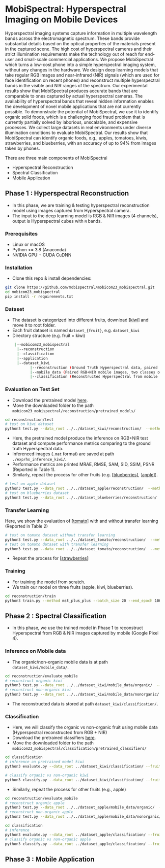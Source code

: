 # MobiSpectral: Hyperspectral Imaging on Mobile Devices
Hyperspectral imaging systems capture information in multiple wavelength bands across the electromagnetic spectrum. These bands provide substantial details based on the optical properties of the materials present in the captured scene. The high cost of hyperspectral cameras and their strict illumination requirements make the technology out of reach for end-user and small-scale commercial applications. We propose MobiSpectral which turns a low-cost phone into a simple hyperspectral imaging system, without any changes in the hardware. We design deep learning models that take regular RGB images and near-infrared (NIR) signals (which are used for face identification on recent phones) and reconstruct multiple hyperspectral bands in the visible and NIR ranges of the spectrum. Our experimental results show that MobiSpectral produces accurate bands that are comparable to ones captured by actual hyperspectral cameras. The availability of hyperspectral bands that reveal hidden information enables the development of novel mobile applications that are not currently possible. To demonstrate the potential of MobiSpectral, we use it to identify organic solid foods, which is a challenging food fraud problem that is currently partially solved by laborious, unscalable, and expensive processes. We collect large datasets in real environments under diverse illumination conditions to evaluate MobiSpectral. Our results show that MobiSpectral can identify organic foods, e.g., apples, tomatoes, kiwis, strawberries, and blueberries, with an accuracy of up to 94% from images taken by phones.

There are three main components of MobiSpectral
- Hyperspectral Reconstruction
- Spectral Classification
- Mobile Application

## Phase 1 : Hyperspectral Reconstruction
- In this phase, we are training & testing hyperspectral reconstruction model using images captured from Hyperspectral camera.
- The input to the deep learning model is RGB & NIR images (4 channels), output is Hyperspectral cubes with ```N``` bands.
  
### Prerequisites
- Linux or macOS
- Python <= 3.8 (Anaconda)
- NVIDIA GPU + CUDA CuDNN

### Installation
- Clone this repo & install dependencies:
```bash
git clone https://github.com/mobispectral/mobicom23_mobispectral.git
cd mobicom23_mobispectral
pip install -r requirements.txt
```
### Dataset
- The dataset is categorized into different fruits, download [[kiwi](https://drive.google.com/file/d/16B9Jnwgo9Xev4db3ROqvL8_64vAr3l-H/view?usp=sharing)] and move it to root folder.
- Each fruit dataset is named ``dataset_{fruit}``, e.g. ``dataset_kiwi``
- Directory structure (e.g. fruit = kiwi)
  ```bash
   |--mobicom23_mobispectral
    |--reconstruction
    |--classification
    |--application 
    |--dataset_kiwi
          |--reconstruction (Ground Truth Hyperspectral data, paired to RGB+NIR)
          |--mobile_data (Paired RGB+NIR mobile images, two classes organic/non-organic)
          |--classification (Reconstructed Hyperspectral from mobile images) 
  ```
### Evaluation on Test Set
- Download the pretrained model [here](https://drive.google.com/file/d/17RGFLNClfeqXwU-uVHdVnYEivxbQ6HrT/view?usp=sharing).
- Move the downloaded folder to the path ```mobicom23_mobispectral/reconstruction/pretrained_models/```
```bash
cd reconstruction/test
# test on kiwi dataset 
python3 test.py --data_root ../../dataset_kiwi/reconstruction/  --method mst_plus_plus --pretrained_model_path ../pretrained_models/mst_apple_kiwi_blue_68ch.pth --outf ./exp/hs_inference_kiwi/  --gpu_id 0
```
- Here, the pretrained model produce the inference on RGB+NIR test dataset and compute performance metrics comparing to the ground truth Hyperspectral data.
- Inferenced images (```.mat``` format) are saved at path ```./exp/hs_inference_kiwi/```.
- Performance metrics are printed MRAE, RMSE, SAM, SID, SSIM, PSNR (Reported in Table 1).
- Similarly, repeat the process for other fruits (e.g. [[blueberries](https://drive.google.com/file/d/1jYHs0Q9rnsx58IaHoR0wSvS4Ep0l7IUO/view?usp=sharing)], [[apple](https://drive.google.com/file/d/1WtogFi1ahG5ejzpcp0GcUs64MEuQDJjT/view?usp=sharing)]).
```bash
# test on apple dataset 
python3 test.py --data_root ../../dataset_apple/reconstruction/  --method mst_plus_plus --pretrained_model_path ../pretrained_models/mst_apple_kiwi_blue_68ch.pth --outf ./exp/hs_inference_apple/  --gpu_id 0
# test on blueberries dataset 
python3 test.py --data_root ../../dataset_blueberries/reconstruction/  --method mst_plus_plus --pretrained_model_path ../pretrained_models/mst_apple_kiwi_blue_68ch.pth --outf ./exp/hs_inference_blueberries/  --gpu_id 0
```
### Transfer Learning 
Here, we show the evaluation of [[tomato](https://drive.google.com/file/d/1WbQpNG6GFtvjijb9g27n8QE_yDip8tGH/view?usp=sharing)] with and without transfer learning (Reported in Table 2)
```bash
# test on tomato dataset without transfer learning
python3 test.py --data_root ../../dataset_tomato/reconstruction/  --method mst_plus_plus --pretrained_model_path ../pretrained_models/mst_apple_kiwi_blue_68ch.pth --outf ./exp/hs_inference_tomato/  --gpu_id 0
# test on tomato dataset with transfer learning
python3 test.py --data_root ../../dataset_tomato/reconstruction/  --method mst_plus_plus --pretrained_model_path ../pretrained_models/mst_tomato_transfer_68ch.pth --outf ./exp/hs_inference_tomato/  --gpu_id 0
```
- Repeat the process for [[strawberries](https://drive.google.com/file/d/1taaiWVIwjy8PtiuxdxNvr2CTWkuhv_Q4/view?usp=sharing)]
### Training
- For training the model from scratch.
- We train our model on three fruits (apple, kiwi, blueberries).
```bash
cd reconstruction/train
python3 train.py --method mst_plus_plus --batch_size 20 --end_epoch 100 --init_lr 4e-4 --outf ./exp/mst_apple_kiwi_blue/ --data_root1 ../../dataset_apple/reconstruction/ --data_root2 ../../dataset_kiwi/reconstruction/ --data_root3 ../../dataset_blueberries/reconstruction/ --patch_size 64 --stride 64 --gpu_id 0
```

## Phase 2 : Spectral Classification
- In this phase, we use the trained model in Phase 1 to reconstruct Hyperspectral from RGB & NIR images captured by mobile (Google Pixel 4).

### Inference on Mobile data
- The organic/non-organic mobile data is at path ```dataset_kiwi/mobile_data/```.
```bash
cd reconstruction/evaluate_mobile
# reconstruct organic kiwi
python3 test.py --data_root ../../dataset_kiwi/mobile_data/organic/  --method mst_plus_plus --pretrained_model_path ../pretrained_models/mst_apple_kiwi_blue_68ch.pth --outf ../../dataset_kiwi/classification/working_organic/  --gpu_id 0
# reconstruct non-organic kiwi
python3 test.py --data_root ../../dataset_kiwi/mobile_data/nonorganic/  --method mst_plus_plus --pretrained_model_path ../pretrained_models/mst_apple_kiwi_blue_68ch.pth --outf ../../dataset_kiwi/classification/working_nonorganic/  --gpu_id 0
```
- The reconstructed data is stored at path  ```dataset_kiwi/classification/```.

### Classification
- Here, we will classify the organic vs non-organic fruit using mobile data (Hyperspectral reconstructed from RGB + NIR)
- Download the pretrained classifiers [here](https://drive.google.com/file/d/1MapCPrTQaRPANhF5x5Jsxs0pU9gb9YFh/view?usp=sharing).
- Move the downloaded folder to the path ```mobicom23_mobispectral/classification/pretrained_classifiers/```
```bash
cd classification
# inference on pretrained model kiwi
python3 evaluate.py --data_root ../dataset_kiwi/classification/ --fruit kiwi --pretrained_classifier ./pretrained_classifiers/MLP_kiwi.pkl

# classify organic vs non-organic kiwi
python3 classify.py --data_root ../dataset_kiwi/classification/ --fruit kiwi
```

- Similarly, repeat the process for other fruits (e.g., apple)
```bash
cd reconstruction/evaluate_mobile
# reconstruct organic apple
python3 test.py --data_root ../../dataset_apple/mobile_data/organic/  --method mst_plus_plus --pretrained_model_path ../pretrained_models/mst_apple_kiwi_blue_68ch.pth --outf ../../dataset_apple/classification/working_organic/  --gpu_id 0
# reconstruct non-organic apple
python3 test.py --data_root ../../dataset_apple/mobile_data/nonorganic/  --method mst_plus_plus --pretrained_model_path ../pretrained_models/mst_apple_kiwi_blue_68ch.pth --outf ../../dataset_apple/classification/working_nonorganic/  --gpu_id 0
```
```bash
cd classification
# inference
python3 evaluate.py --data_root ../dataset_apple/classification/ --fruit apple --pretrained_classifier ./pretrained_classifiers/MLP_apple.pkl
# classify organic vs non-organic apple
python3 classify.py --data_root ../dataset_apple/classification/ --fruit apple
```
## Phase 3 : Mobile Application
